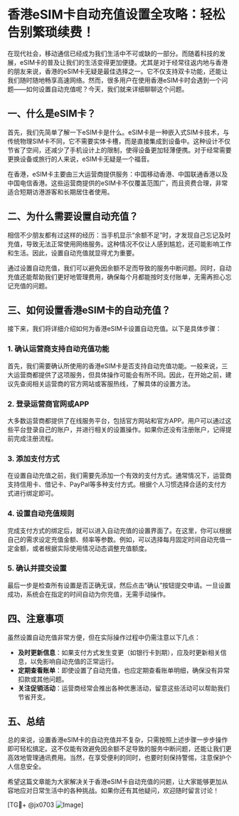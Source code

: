 # 香港eSIM卡自动充值设置全攻略：轻松告别繁琐续费！

在现代社会，移动通信已经成为我们生活中不可或缺的一部分。而随着科技的发展，eSIM卡的普及让我们的生活变得更加便捷。尤其是对于经常往返内地与香港的朋友来说，香港的eSIM卡无疑是最佳选择之一。它不仅支持双卡功能，还能让我们随时随地畅享高速网络。然而，很多用户在使用香港eSIM卡时会遇到一个问题——如何设置自动充值呢？今天，我们就来详细聊聊这个问题。

## 一、什么是eSIM卡？

首先，我们先简单了解一下eSIM卡是什么。eSIM卡是一种嵌入式SIM卡技术，与传统物理SIM卡不同，它不需要实体卡槽，而是直接集成到设备中。这种设计不仅节省了空间，还减少了手机设计上的限制，使得设备更加轻薄便携。对于经常需要更换设备或旅行的人来说，eSIM卡无疑是一个福音。

在香港，eSIM卡主要由三大运营商提供服务：中国移动香港、中国联通香港以及中国电信香港。这些运营商提供的eSIM卡不仅覆盖范围广，而且资费合理，非常适合短期访港游客和长期居住者使用。

## 二、为什么需要设置自动充值？

相信不少朋友都有过这样的经历：当手机显示“余额不足”时，才发现自己忘记及时充值，导致无法正常使用网络服务。这种情况不仅让人感到尴尬，还可能影响工作和生活。因此，设置自动充值就显得尤为重要。

通过设置自动充值，我们可以避免因余额不足而导致的服务中断问题。同时，自动充值还能帮助我们更好地管理费用，确保每个月都能按时支付账单，无需再担心忘记充值的问题。

## 三、如何设置香港eSIM卡的自动充值？

接下来，我们将详细介绍如何为香港eSIM卡设置自动充值。以下是具体步骤：

### 1. 确认运营商支持自动充值功能

首先，我们需要确认所使用的香港eSIM卡是否支持自动充值功能。一般来说，三大运营商都提供了这项服务，但具体操作可能会有所不同。因此，在开始之前，建议先查阅相关运营商的官方网站或客服热线，了解具体的设置方法。

### 2. 登录运营商官网或APP

大多数运营商都提供了在线服务平台，包括官方网站和官方APP。用户可以通过这些平台登录自己的账户，并进行相关的设置操作。如果你还没有注册账户，记得提前完成注册流程。

### 3. 添加支付方式

在设置自动充值之前，我们需要先添加一个有效的支付方式。通常情况下，运营商支持信用卡、借记卡、PayPal等多种支付方式。根据个人习惯选择合适的支付方式进行绑定即可。

### 4. 设置自动充值规则

完成支付方式的绑定后，就可以进入自动充值的设置界面了。在这里，你可以根据自己的需求设定充值金额、频率等参数。例如，可以选择每月固定时间自动充值一定金额，或者根据实际使用情况动态调整充值额度。

### 5. 确认并提交设置

最后一步是检查所有设置是否正确无误，然后点击“确认”按钮提交申请。一旦设置成功，系统会在指定的时间自动为你充值，无需手动操作。

## 四、注意事项

虽然设置自动充值非常方便，但在实际操作过程中仍需注意以下几点：

- **及时更新信息**：如果支付方式发生变更（如银行卡到期），应及时更新相关信息，以免影响自动充值的正常运行。
- **定期查看账单**：即使设置了自动充值，也应定期查看账单明细，确保没有异常扣款或其他问题。
- **关注促销活动**：运营商经常会推出各种优惠活动，留意这些活动可以帮助我们节省开支。

## 五、总结

总的来说，设置香港eSIM卡的自动充值并不复杂，只需按照上述步骤一步步操作即可轻松搞定。这不仅能有效避免因余额不足导致的服务中断问题，还能让我们更高效地管理通讯费用。当然，在享受便利的同时，也要时刻保持警惕，注意保护个人信息安全。

希望这篇文章能为大家解决关于香港eSIM卡自动充值的问题，让大家能够更加从容地应对日常生活中的各种挑战。如果你还有其他疑问，欢迎随时留言讨论！

[TG💪+ @jx0703 ![Image](https://github.com/user-attachments/assets/dbca1d08-cadb-493c-b0ec-ad6f7a83f270)]
